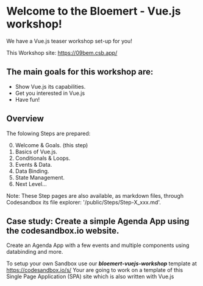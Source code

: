 # Welcome to the <span class="bloemert">Bloemert</span> - <span class="vue">Vue.js</span> workshop!

We have a Vue.js teaser workshop set-up for you!

This Workshop site: https://09bem.csb.app/

## The main goals for this workshop are:

- Show Vue.js its capabilities.
- Get you interested in Vue.js
- Have fun!

## Overview

The folowing Steps are prepared:

0. Welcome & Goals. (this step)
1. Basics of Vue.js.
1. Conditionals & Loops.
1. Events & Data.
1. Data Binding.
1. State Management.
1. Next Level...

Note: These Step pages are also available, as markdown files, through Codesandbox its file explorer: '/public/Steps/Step-X_xxx.md'.

<i class="far fa-hand-point-down fa-2x"></i>

## Case study: Create a simple Agenda App using the codesandbox.io website.

Create an Agenda App with a few events and multiple components using databinding and more.

To setup your own Sandbox use our **_bloemert-vuejs-workshop_** template at https://codesandbox.io/s/
Your are going to work on a template of this Single Page Application (SPA) site which is also written with Vue.js
